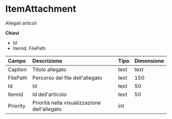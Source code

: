 # ItemAttachment

Allegati articoli

  
 **Chiavi**

* _Id_
* ItemId, FilePath

| Campo | Descrizione | Tipo | Dimensione |
| :--- | :--- | :--- | :--- |
| Caption | Titolo allegato | text | text |
| FilePath | Percorso del file dell'allegato | text | 150 |
| Id | Id | text | 50 |
| ItemId | Id dell'articolo | text | 50 |
| Priority | Priorità nella visualizzazione dell'allegato | int |  |

